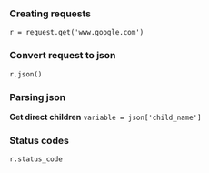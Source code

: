 ### Creating requests
`r = request.get('www.google.com')`

### Convert request to json
`r.json()`

### Parsing json
**Get direct children**
`variable = json['child_name']`

### Status codes
`r.status_code`
